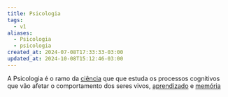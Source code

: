 ```yaml
---
title: Psicologia
tags:
  - v1
aliases:
  - Psicologia
  - psicologia
created_at: 2024-07-08T17:33:33-03:00
updated_at: 2024-10-08T15:12:46-03:00
---
```


A Psicologia é o ramo da [ciência](../../../../atomos/2024/07/08/Ciencia.md) que que estuda os processos cognitivos que vão afetar o comportamento dos seres vivos, [aprendizado](../../../../mapas/Auto_desenvolvimento.md) e [memória](../../../../atomos/2024/07/08/Memoria.md) 